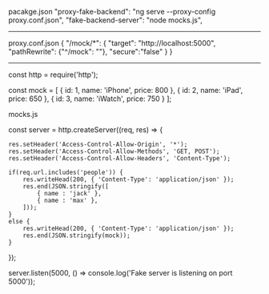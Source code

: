 pacakge.json 
"proxy-fake-backend": "ng serve --proxy-config proxy.conf.json",
"fake-backend-server": "node mocks.js",

-------------------------------------------------
proxy.conf.json
{
    "/mock/*": {
      "target": "http://localhost:5000",
      "pathRewrite": {"^/mock": ""},
      "secure":"false"
    }
}

--------------------------------------------

const http = require('http');

const mock = [
    { id: 1, name: 'iPhone', price: 800 },
    { id: 2, name: 'iPad', price: 650 },
    { id: 3, name: 'iWatch', price: 750 }
];

mocks.js

const server = http.createServer((req, res) => {
    
    res.setHeader('Access-Control-Allow-Origin', '*');
    res.setHeader('Access-Control-Allow-Methods', 'GET, POST');
    res.setHeader('Access-Control-Allow-Headers', 'Content-Type');

    if(req.url.includes('people')) {
        res.writeHead(200, { 'Content-Type': 'application/json' });
        res.end(JSON.stringify([
            { name : 'jack' },
            { name : 'max' },
        ]));
    }
    else {
        res.writeHead(200, { 'Content-Type': 'application/json' });
        res.end(JSON.stringify(mock));
    }
});

server.listen(5000, () => console.log('Fake server is listening on port 5000'));
